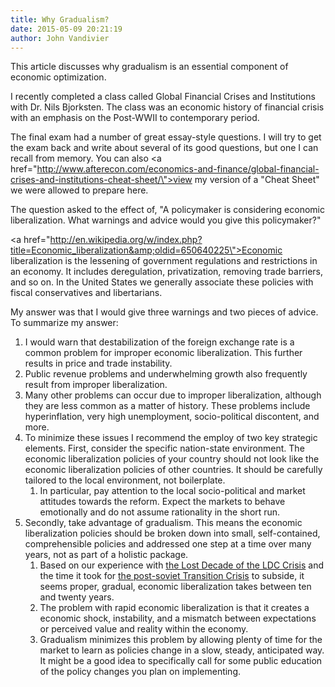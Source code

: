```yaml
---
title: Why Gradualism?
date: 2015-05-09 20:21:19
author: John Vandivier
---
```




This article discusses why gradualism is an essential component of economic optimization.

I recently completed a class called Global Financial Crises and Institutions with Dr. Nils Bjorksten. The class was an economic history of financial crisis with an emphasis on the Post-WWII to contemporary period.

The final exam had a number of great essay-style questions. I will try to get the exam back and write about several of its good questions, but one I can recall from memory. You can also <a href=\"http://www.afterecon.com/economics-and-finance/global-financial-crises-and-institutions-cheat-sheet/\">view my version of a \"Cheat Sheet\" we were allowed to prepare here</a>.

The question asked to the effect of, \"A policymaker is considering economic liberalization. What warnings and advice would you give this policymaker?\"

<a href=\"http://en.wikipedia.org/w/index.php?title=Economic_liberalization&amp;oldid=650640225\">Economic liberalization</a> is the lessening of government regulations and restrictions in an economy. It includes deregulation, privatization, removing trade barriers, and so on. In the United States we generally associate these policies with fiscal conservatives and libertarians.

My answer was that I would give three warnings and two pieces of advice. To summarize my answer:
<ol>
	<li>I would warn that destabilization of the foreign exchange rate is a common problem for improper economic liberalization. This further results in price and trade instability.</li>
	<li>Public revenue problems and underwhelming growth also frequently result from improper liberalization.</li>
	<li>Many other problems can occur due to improper liberalization, although they are less common as a matter of history. These problems include hyperinflation, very high unemployment, socio-political discontent, and more.</li>
	<li>To minimize these issues I recommend the employ of two key strategic elements. First, consider the specific nation-state environment. The economic liberalization policies of your country should not look like the economic liberalization policies of other countries. It should be carefully tailored to the local environment, not boilerplate.
<ol>
	<li>In particular, pay attention to the local socio-political and market attitudes towards the reform. Expect the markets to behave emotionally and do not assume rationality in the short run.</li>
</ol>
</li>
	<li>Secondly, take advantage of gradualism. This means the economic liberalization policies should be broken down into small, self-contained, comprehensible policies and addressed one step at a time over many years, not as part of a holistic package.
<ol>
	<li>Based on our experience with <a href=\"http://en.wikipedia.org/wiki/La_D%C3%A9cada_Perdida\">the Lost Decade of the LDC Crisis</a> and the time it took for <a href=\"http://www.jstor.org/discover/10.2307/4226697?uid=3739936&amp;uid=2129&amp;uid=2&amp;uid=70&amp;uid=4&amp;uid=3739256&amp;sid=21106765084533\">the post-soviet Transition Crisis</a> to subside, it seems proper, gradual, economic liberalization takes between ten and twenty years.</li>
	<li>The problem with rapid economic liberalization is that it creates a economic shock, instability, and a mismatch between expectations or perceived value and reality within the economy.</li>
	<li>Gradualism minimizes this problem by allowing plenty of time for the market to learn as policies change in a slow, steady, anticipated way. It might be a good idea to specifically call for some public education of the policy changes you plan on implementing.</li>
</ol>
</li>
</ol>
